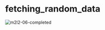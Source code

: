 # fetching_random_data

![m2l2-06-completed](https://github.com/iimtii/fetching_random_data/assets/125622067/dbf51792-d2df-4c82-a517-7f06f743539f)
